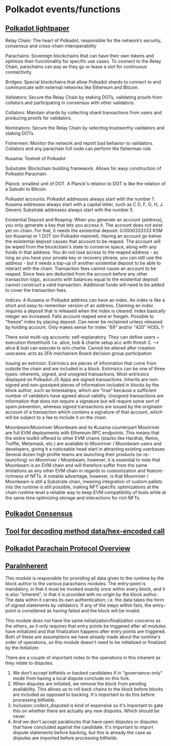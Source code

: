 # Polkadot events/functions

## [Polkadot lightpaper](https://polkadot.network/Polkadot-lightpaper.pdf)

Relay Chain:
The heart of Polkadot,
responsible for the
network’s security,
consensus and cross-chain
interoperability

Parachains:
Sovereign blockchains
that can have their own
tokens and optimize their
functionality for specific
use cases. To connect to
the Relay Chain, parachains
can pay as they go or
lease a slot for continuous
connectivity.

Bridges:
Special blockchains that
allow Polkadot shards
to connect to and
communicate with external
networks like Ethereum and
Bitcoin.

Validators:
Secure the Relay Chain by staking DOTs,
validating proofs from collators and
participating in consensus with other
validators.

Collators:
Maintain shards by collecting shard
transactions from users and producing
proofs for validators.

Nominators:
Secure the Relay Chain by selecting
trustworthy validators and staking
DOTs.

Fishermen:
Monitor the network and report bad
behavior to validators. Collators and
any parachain full node can perform
the fisherman role. 

Kusama: 
Testnet of Polkadot

Substrate:
Blockchain building framework. Allows for easy construction of Polkadot Parachain.

Planck:
smallest unit of DOT. A Planck's relation to DOT is like the relation of a Satoshi to Bitcoin.

Polkadot accounts:
Polkadot addresses always start with the number 1.
Kusama addresses always start with a capital letter, such as C D, F, G, H, J.
Generic Substrate addresses always start with the number 5.

Existential Deposit and Reaping:
When you generate an account (address), you only generate a key that lets you access it. The account does not exist yet on-chain. For that, it needs the existential deposit: 0.0000333333 KSM (on Kusama) or 1 DOT (on Polkadot mainnet).
Having an account go below the existential deposit causes that account to be reaped. The account will be wiped from the blockchain's state to conserve space, along with any funds in that address. You do not lose access to the reaped address - as long as you have your private key or recovery phrase, you can still use the address - but it needs a top-up of another existential deposit to be able to interact with the chain.
Transaction fees cannot cause an account to be reaped. Since fees are deducted from the account before any other transaction logic, accounts with balances equal to the existential deposit cannot construct a valid transaction. Additional funds will need to be added to cover the transaction fees.

Indices:
A Kusama or Polkadot address can have an index. An index is like a short and easy-to-remember version of an address. Claiming an index requires a deposit that is released when the index is cleared.
Index basically integer wo increased. Falls account reaped wird er freigeh. Possible to "freeze" index by placing deposit. Can never be reclaimed unless released by holding account. Only makes sense for index "69" and/or "420" HODL !!

There exist multi-sig accounts:
self-explanatory. They can define users + execution threshhold. I.e. alice, bob & charlie setup acc with thresh 2. --> alice & bob can execute tx w/o charlie. Cannot be altered after creation.
usecases:
acts as 2FA mechanism
Board decision
group participation

Issuing an extrinsic:
Extrinsics are pieces of information that come from outside the chain and are included in a block. Extrinsics can be one of three types: inherents, signed, and unsigned transactions.
Most extrinsics displayed on Polkadot-JS Apps are signed transactions. Inherits are non-signed and non-gossiped pieces of information included in blocks by the block author, such as timestamps, which are “true” because a sufficient number of validators have agreed about validity.
Unsigned transactions are information that does not require a signature but will require some sort of spam prevention, whereas signed transactions are issued by the originator account of a transaction which contains a signature of that account, which will be subject to a fee to include it on the chain.

Moonbeam/Moonriver
Moonbeam and its Kusama counterpart Moonriver are full EVM deployments with Ethereum RPC endpoints.
This means that the entire toolkit offered to other EVM chains (stacks like Hardhat, Remix, Truffle, Metamask, etc.) are available to Moonriver / Moonbeam users and developers, giving it a noticeable head start in attracting existing userbases.
Several dozen high profile teams are launching their products (or re-launching) on Moonriver / Moonbeam, however, it is essential to note that Moonbeam is an EVM chain and will therefore suffer from the same limitations as any other EVM chain in regards to customization and feature-richness of NFTs.
A notable advantage, however, is that Moonriver / Moonbeam is still a Substrate chain, meaning integration of custom pallets into the runtime is still possible, making NFT specific optimizations at the chain runtime level a reliable way to keep EVM compatibility of tools while at the same time optimizing storage and interactions for rich NFTs.


## [Polkadot Consensus](https://wiki.polkadot.network/docs/learn-consensus)

## [Tool for decoding method data/hex-encoded call](https://polkadot.js.org/apps/#/extrinsics/decode)


##  [Polkadot Parachain Protocol Overview](https://w3f.github.io/parachain-implementers-guide/protocol-overview.html)


##  [ParaInherent](https://w3f.github.io/parachain-implementers-guide/runtime/parainherent.html)




This module is responsible for providing all data given to the runtime by the block author to the various parachains modules. The entry-point is mandatory, in that it must be invoked exactly once within every block, and it is also "inherent", in that it is provided with no origin by the block author. The data within it carries its own authentication; i.e. the data takes the form of signed statements by validators. If any of the steps within fails, the entry-point is considered as having failed and the block will be invalid.

This module does not have the same initialization/finalization concerns as the others, as it only requires that entry points be triggered after all modules have initialized and that finalization happens after entry points are triggered. Both of these are assumptions we have already made about the runtime's order of operations, so this module doesn't need to be initialized or finalized by the Initializer.

There are a couple of important notes to the operations in this inherent as they relate to disputes.

1. We don't accept bitfields or backed candidates if in "governance-only" mode from having a local dispute conclude on this fork.
2. When disputes are initiated, we remove the block from pending availability. This allows us to roll back chains to the block before blocks are included as opposed to backing. It's important to do this before processing bitfields.
3. Inclusion::collect_disputed is kind of expensive so it's important to gate this on whether there are actually any new disputes. Which should be never.
4. And we don't accept parablocks that have open disputes or disputes that have concluded against the candidate. It's important to import dispute statements before backing, but this is already the case as disputes are imported before processing bitfields.